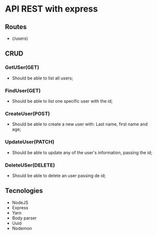 # API REST with express

## Routes
 - (/users)

## CRUD

### GetUSer(GET)

- Should be able to list all users;

### FindUser(GET)

- Should be able to list one specific user with the id;

### CreateUser(POST)

- Should be able to create a new user with: Last name, first name and age;

### UpdateUser(PATCH)

- Should be able to update any of the user's information, passing the id;

### DeleteUSer(DELETE)

- Should be able to delete an user passing de id;

## Tecnologies

- NodeJS
- Express
- Yarn
- Body parser
- Uuid
- Nodemon
